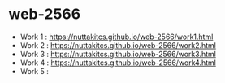 # web-2566
* Work 1 : https://nuttakitcs.github.io/web-2566/work1.html
* Work 2 : https://nuttakitcs.github.io/web-2566/work2.html
* Work 3 : https://nuttakitcs.github.io/web-2566/work3.html
* Work 4 : https://nuttakitcs.github.io/web-2566/work4.html
* Work 5 : 
